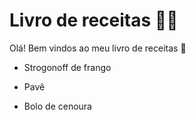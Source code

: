 # Livro de receitas :woman_cook:

Olá! Bem vindos ao meu livro de receitas :wave:

- Strogonoff de frango

- Pavê

- Bolo de cenoura
